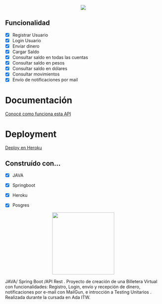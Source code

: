 <p align="center">
  <img src="https://user-images.githubusercontent.com/63796774/89109234-c6a00900-d415-11ea-844c-25514c1d0572.png">
</p>

## Funcionalidad
- [x] Registrar Usuario
- [x] Login Usuario
- [x] Enviar dinero
- [x] Cargar Saldo
- [x] Consultar saldo en todas las cuentas
- [x] Consultar saldo en pesos
- [x] Consultar saldo en dólares
- [x] Consultar movimientos
- [x] Envío de notificaciones por mail

# Documentación

[Conocé como funciona esta API](https://documenter.getpostman.com/view/11716574/T1Ds8auK)

# Deployment

[Deploy en Heroku](https://ewalletbylau.herokuapp.com)


## Construído con…
- [x] JAVA
- [x] Springboot
- [x] Heroku
- [x] Posgres




<p align="center">
  <img width="200" height="200" src="https://user-images.githubusercontent.com/63796774/89109273-1d0d4780-d416-11ea-8893-9c0d8bb9065f.gif">
</p>



JAVA/ Spring Boot /API Rest . Proyecto de creación de una Billetera Virtual con funcionalidades: Registro, Login, envío y recepción de dinero,  notificaciones por e-mail con MailGun, e introcción a Testing Unitarios . Realizada durante la cursada en Ada ITW.
